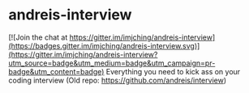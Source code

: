 # andreis-interview

[![Join the chat at https://gitter.im/imjching/andreis-interview](https://badges.gitter.im/imjching/andreis-interview.svg)](https://gitter.im/imjching/andreis-interview?utm_source=badge&utm_medium=badge&utm_campaign=pr-badge&utm_content=badge)
Everything you need to kick ass on your coding interview (Old repo: https://github.com/andreis/interview)
